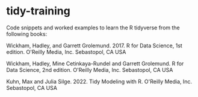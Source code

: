 # tidy-training

Code snippets and worked examples to learn the R tidyverse from the following books:

Wickham, Hadley, and Garrett Grolemund. 2017. R for Data Science, 1st edition. O'Reilly Media, Inc. Sebastopol, CA USA

Wickham, Hadley, Mine Cetinkaya-Rundel and Garrett Grolemund. R for Data Science, 2nd edition. O'Reilly Media, Inc. Sebastopol, CA USA

Kuhn, Max and Julia Silge. 2022. Tidy Modeling with R. O'Reilly Media, Inc. 
Sebastopol, CA USA

